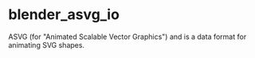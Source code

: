 # blender_asvg_io
ASVG (for "Animated Scalable Vector Graphics") and is a data format for animating SVG shapes.
